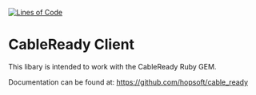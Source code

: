 [![Lines of Code](http://img.shields.io/badge/lines_of_code-121-brightgreen.svg?style=flat)](http://blog.codinghorror.com/the-best-code-is-no-code-at-all/)

# CableReady Client

This libary is intended to work with the CableReady Ruby GEM.

Documentation can be found at: https://github.com/hopsoft/cable_ready
